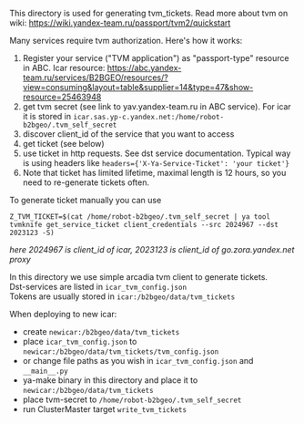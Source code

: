 This directory is used for generating tvm_tickets. Read more about tvm on wiki:
https://wiki.yandex-team.ru/passport/tvm2/quickstart

Many services require tvm authorization. Here's how it works:
1. Register your service ("TVM application") as "passport-type" resource in ABC. Icar resource: https://abc.yandex-team.ru/services/B2BGEO/resources/?view=consuming&layout=table&supplier=14&type=47&show-resource=25463948
2. get tvm secret (see link to yav.yandex-team.ru in ABC service). For icar it is stored in `icar.sas.yp-c.yandex.net:/home/robot-b2bgeo/.tvm_self_secret`
3. discover client_id of the service that you want to access
4. get ticket (see below)
5. use ticket in http requests. See dst service documentation. Typical way is using headers like `headers={'X-Ya-Service-Ticket': 'your ticket'}`
6. Note that ticket has limited lifetime, maximal length is 12 hours, so you need to re-generate tickets often.

To generate ticket manually you can use
```
Z_TVM_TICKET=$(cat /home/robot-b2bgeo/.tvm_self_secret | ya tool tvmknife get_service_ticket client_credentials --src 2024967 --dst 2023123 -S)
```
*here 2024967 is client_id of icar, 2023123 is client_id of go.zora.yandex.net proxy*

In this directory we use simple arcadia tvm client to generate tickets. \
Dst-services are listed in `icar_tvm_config.json` \
Tokens are usually stored in `icar:/b2bgeo/data/tvm_tickets`

When deploying to new icar:
- create `newicar:/b2bgeo/data/tvm_tickets`
- place `icar_tvm_config.json` to `newicar:/b2bgeo/data/tvm_tickets/tvm_config.json`
- or change file paths as you wish in `icar_tvm_config.json` and `__main__.py`
- ya-make binary in this directory and place it to `newicar:/b2bgeo/data/tvm_tickets`
- place tvm-secret to `/home/robot-b2bgeo/.tvm_self_secret`
- run ClusterMaster target `write_tvm_tickets`
